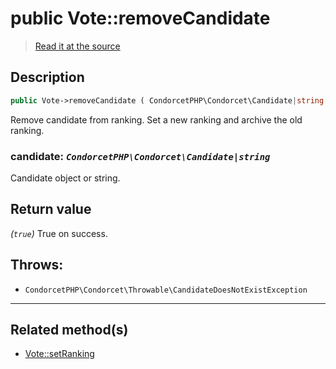 # public Vote::removeCandidate

> [Read it at the source](https://github.com/julien-boudry/Condorcet/blob/master/src/Vote.php#L571)

## Description    

```php
public Vote->removeCandidate ( CondorcetPHP\Condorcet\Candidate|string $candidate ): true
```

Remove candidate from ranking. Set a new ranking and archive the old ranking.
    

### **candidate:** *`CondorcetPHP\Condorcet\Candidate|string`*   
Candidate object or string.    


## Return value   

*(`true`)* True on success.



## Throws:   

* ```CondorcetPHP\Condorcet\Throwable\CandidateDoesNotExistException``` 

---------------------------------------

## Related method(s)      

* [Vote::setRanking](/Docs/api-reference/Vote%20Class/Vote--setRanking.md)    
